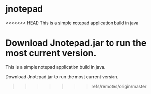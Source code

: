 # jnotepad
<<<<<<< HEAD
This is a simple notepad application build in java

Download Jnotepad.jar to run the most current version.
=======
This is a simple notepad application build in java.

Download Jnotepad.jar to run the most current version.
>>>>>>> refs/remotes/origin/master
